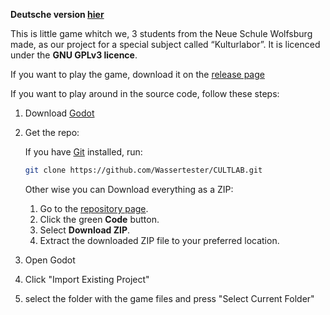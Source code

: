 **Deutsche version [hier](README.de.md)**

This is little game whitch we, 3 students from the Neue Schule Wolfsburg made, as our project for a special subject called “Kulturlabor”. It is licenced under the **GNU GPLv3 licence**.

If you want to play the game, download it on the [release page](https://github.com/Wassertester/CULTLAB/releases/latest)

If you want to play around in the source code, follow these steps:
1. Download [Godot](https://godotengine.org/download/windows/)
2. Get the repo:

    If you have [Git](https://git-scm.com/) installed, run:

    ```sh
    git clone https://github.com/Wassertester/CULTLAB.git
    ```
    Other wise you can Download everything as a ZIP:
    1. Go to the [repository page](https://github.com/Wassertester/CULTLAB).
    2. Click the green **Code** button.
    3. Select **Download ZIP**.
    4. Extract the downloaded ZIP file to your preferred location.
3. Open Godot
4. Click "Import Existing Project"
5. select the folder with the game files and press "Select Current Folder"
